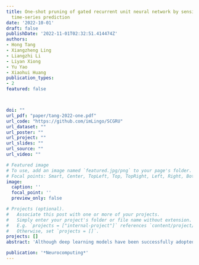 ```yaml
---
title: One-shot pruning of gated recurrent unit neural network by sensitivity for
  time-series prediction
date: '2022-10-01'
draft: false
publishDate: '2022-11-01T02:32:51.414474Z'
authors:
- Hong Tang
- Xiangzheng Ling
- Liangzhi Li
- Liyan Xiong
- Yu Yao
- Xiaohui Huang
publication_types:
- 2
featured: false



doi: ""
url_pdf: "paper/tang-2022-one.pdf"
url_code: "https://github.com/imLingo/SCGRU"
url_dataset: ""
url_poster: ""
url_project: ""
url_slides: ""
url_source: ""
url_video: ""

# Featured image
# To use, add an image named `featured.jpg/png` to your page's folder.
# Focal points: Smart, Center, TopLeft, Top, TopRight, Left, Right, BottomLeft, Bottom, BottomRight.
image:
  caption: ''
  focal_point: ''
  preview_only: false

# Projects (optional).
#   Associate this post with one or more of your projects.
#   Simply enter your project's folder or file name without extension.
#   E.g. `projects = ["internal-project"]` references `content/project/deep-learning/index.md`.
#   Otherwise, set `projects = []`.
projects: []
abstract: 'Although deep learning models have been successfully adopted in many applications, they are facing challenges to be deployed on energy-limited devices (e.g., some mobile devices, etc.) due to their high computation complexity. In this paper, we focus on reducing the costs of Gated Recurrent Units (GRUs) for time-series prediction tasks and we propose a new pruning method that can recognize and remove the neural connections that have little influence on the network loss, using a controllable threshold on the absolute value of the pre-trained GRU weights. This is different from existing approaches which usually try to find and preserve the connections with large weight values. We further propose a sparse-connection GRU model (SCGRU) that only needs a one-time pruning (with fine-tuning), rather than using multiple prune-retrain cycles. A large number of experimental results demonstrate that the proposed method is able to largely reduce the storage and computation costs while achieving the state-of-arts performance in two datasets.'

publication: '*Neurocomputing*'
---
```


